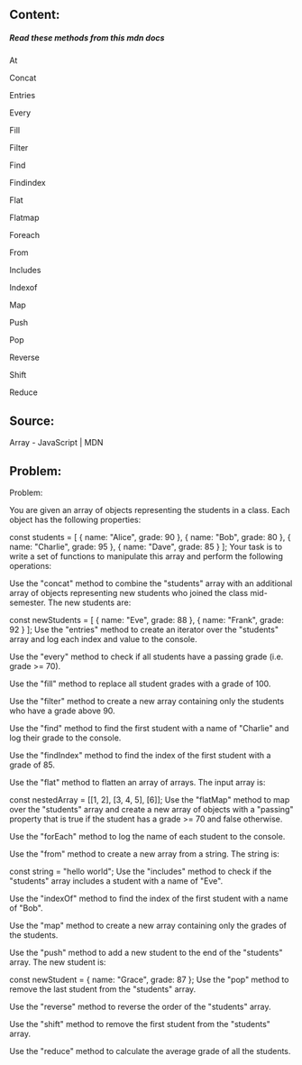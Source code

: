 ## Content:

##### Read these methods from this mdn docs

At

Concat

Entries

Every

Fill

Filter

Find

Findindex

Flat

Flatmap

Foreach

From

Includes

Indexof

Map

Push

Pop

Reverse

Shift

Reduce

## Source:

Array - JavaScript | MDN

## Problem:

Problem:

You are given an array of objects representing the students in a class. Each object has the following properties:

const students = [
  { name: "Alice", grade: 90 },
  { name: "Bob", grade: 80 },
  { name: "Charlie", grade: 95 },
  { name: "Dave", grade: 85 }
];
Your task is to write a set of functions to manipulate this array and perform the following operations:

Use the "concat" method to combine the "students" array with an additional array of objects representing new students who joined the class mid-semester. The new students are:

const newStudents = [
  { name: "Eve", grade: 88 },
  { name: "Frank", grade: 92 }
];
Use the "entries" method to create an iterator over the "students" array and log each index and value to the console.

Use the "every" method to check if all students have a passing grade (i.e. grade >= 70).

Use the "fill" method to replace all student grades with a grade of 100.

Use the "filter" method to create a new array containing only the students who have a grade above 90.

Use the "find" method to find the first student with a name of "Charlie" and log their grade to the console.

Use the "findIndex" method to find the index of the first student with a grade of 85.

Use the "flat" method to flatten an array of arrays. The input array is:

const nestedArray = [[1, 2], [3, 4, 5], [6]];
Use the "flatMap" method to map over the "students" array and create a new array of objects with a "passing" property that is true if the student has a grade >= 70 and false otherwise.

Use the "forEach" method to log the name of each student to the console.

Use the "from" method to create a new array from a string. The string is:

const string = "hello world";
Use the "includes" method to check if the "students" array includes a student with a name of "Eve".

Use the "indexOf" method to find the index of the first student with a name of "Bob".

Use the "map" method to create a new array containing only the grades of the students.

Use the "push" method to add a new student to the end of the "students" array. The new student is:

const newStudent = { name: "Grace", grade: 87 };
Use the "pop" method to remove the last student from the "students" array.

Use the "reverse" method to reverse the order of the "students" array.

Use the "shift" method to remove the first student from the "students" array.

Use the "reduce" method to calculate the average grade of all the students.
